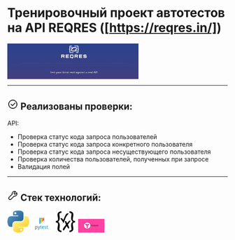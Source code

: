 # Тренировочный проект автотестов на API REQRES ([https://reqres.in/])

<img align="center" src="https://github.com/ioomoon/pytestReqresProject/blob/master/img/reqres.png?raw=true" width="300">

---

## <img src="https://github.com/ioomoon/QA-guru-graduation/blob/master/img/icon5.png?raw=true" width="25"> Реализованы проверки:

API:
- Проверка статус кода запроса пользователей
- Проверка статус кода запроса конкретного пользователя
- Проверка статус кода запроса несуществующего пользователя
- Проверка количества пользователей, полученных при запросе
- Валидация полей

---
## <img src="https://github.com/ioomoon/QA-guru-graduation/blob/master/img/icon2.png?raw=true" width="25"> Стек технологий:
![](img/python.png "Python")
![](img/pytest.png "Pytest")
![](img/JSONSchema.png "JSONSchema")
![](img/pydantic.png "Pydantic")
